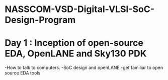 # NASSCOM-VSD-Digital-VLSI-SoC-Design-Program
# Day 1 : Inception of open-source EDA, OpenLANE and Sky130 PDK
-How to talk to computers.
-SoC design and openLANE
-get familiar to open source EDA tools 

